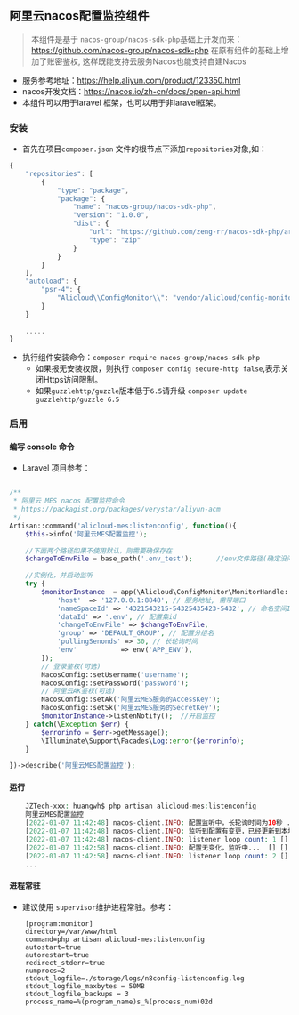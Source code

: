 ## 阿里云nacos配置监控组件
> 本组件是基于 `nacos-group/nacos-sdk-php`基础上开发而来： https://github.com/nacos-group/nacos-sdk-php 
> 在原有组件的基础上增加了账密鉴权, 这样既能支持云服务Nacos也能支持自建Nacos

* 服务参考地址：https://help.aliyun.com/product/123350.html
* nacos开发文档：https://nacos.io/zh-cn/docs/open-api.html
* 本组件可以用于laravel 框架，也可以用于非laravel框架。

### 安装
* 首先在项目`composer.json` 文件的根节点下添加`repositories`对象,如：
```javascript
{
    "repositories": [
        {
            "type": "package",
            "package": {
                "name": "nacos-group/nacos-sdk-php",
                "version": "1.0.0",
                "dist": {
                    "url": "https://github.com/zeng-rr/nacos-sdk-php/archive/refs/tags/v1.0.0.zip",
                    "type": "zip"
                }
            }
        }
    ],
    "autoload": {
        "psr-4": {
            "Alicloud\\ConfigMonitor\\": "vendor/alicloud/config-monitor/src/"
        }
    }
    
    .....
}
```

* 执行组件安装命令：`composer require nacos-group/nacos-sdk-php`
    * 如果报无安装权限，则执行 `composer config secure-http false`,表示关闭Https访问限制。
    * 如果`guzzlehttp/guzzle`版本低于`6.5`请升级 `composer update guzzlehttp/guzzle 6.5`

### 启用
    
#### 编写 console 命令
* Laravel 项目参考：
```PHP

/**
 * 阿里云 MES nacos 配置监控命令
 * https://packagist.org/packages/verystar/aliyun-acm
 */
Artisan::command('alicloud-mes:listenconfig', function(){
    $this->info('阿里云MES配置监控');
    
    //下面两个路径如果不使用默认，则需要确保存在
    $changeToEnvFile = base_path('.env_test');      //env文件路径(确定没问题后修改为 .env)
    
    //实例化，并启动监听
    try {
        $monitorInstance  = app(\Alicloud\ConfigMonitor\MonitorHandle::class, [
            'host'  => '127.0.0.1:8848', // 服务地址, 需带端口
            'nameSpaceId' => '4321543215-54325435423-5432', // 命名空间ID
            'dataId' => '.env', // 配置集id
            'changeToEnvFile' => $changeToEnvFile,
            'group' => 'DEFAULT_GROUP', // 配置分组名
            'pullingSenonds' => 30, // 长轮询时间
            'env'           => env('APP_ENV'),
        ]);
        // 登录鉴权(可选)
        NacosConfig::setUsername('username');
        NacosConfig::setPassword('password');
        // 阿里云AK鉴权(可选)
        NacosConfig::setAk('阿里云MES服务的AccessKey');
        NacosConfig::setSk('阿里云MES服务的SecretKey');
        $monitorInstance->listenNotify();  //开启监控
    } catch(\Exception $err) {
        $errorinfo = $err->getMessage();
        \Illuminate\Support\Facades\Log::error($errorinfo);
    }
    
})->describe('阿里云MES配置监控');


```

#### 运行
```PHP
    JZTech-xxx: huangwh$ php artisan alicloud-mes:listenconfig
    阿里云MES配置监控
    [2022-01-07 11:42:48] nacos-client.INFO: 配置监听中，长轮询时间为10秒 ...   [] []
    [2022-01-07 11:42:48] nacos-client.INFO: 监听到配置有变更，已经更新到本地ENV文件...   [] []
    [2022-01-07 11:42:48] nacos-client.INFO: listener loop count: 1 [] []
    [2022-01-07 11:42:58] nacos-client.INFO: 配置无变化，监听中...  [] []
    [2022-01-07 11:42:58] nacos-client.INFO: listener loop count: 2 [] []
    ...
```

#### 进程常驻
* 建议使用 `supervisor`维护进程常驻。参考：
```$xslt
    [program:monitor]
    directory=/var/www/html
    command=php artisan alicloud-mes:listenconfig
    autostart=true
    autorestart=true
    redirect_stderr=true
    numprocs=2
    stdout_logfile=./storage/logs/n8config-listenconfig.log
    stdout_logfile_maxbytes = 50MB
    stdout_logfile_backups = 3
    process_name=%(program_name)s_%(process_num)02d

```

